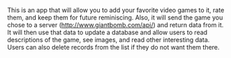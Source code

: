 This is an app that will allow you to add your favorite video games to it, rate them, and keep them for future reminiscing. 
Also, it will send the game you chose to a server (http://www.giantbomb.com/api/) and return data from it. It will then use that data to update a database and allow users to read descriptions of the game, see images, and read other interesting data. 
Users can also delete records from the list if they do not want them there. 

